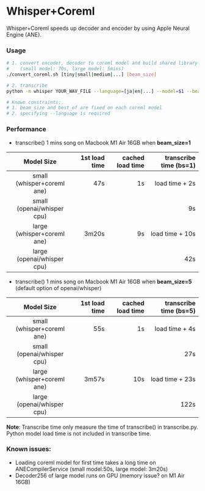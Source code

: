 # Whisper+Coreml
Whisper+Coreml speeds up decoder and encoder by using Apple Neural Engine (ANE).

### Usage
```sh
# 1. convert encoder, decoder to coreml model and build shared library
#    (small model: 70s, large model: 5mins)
./convert_coreml.sh [tiny|small|medium|...] [beam_size]

# 2. transcribe
python -m whisper YOUR_WAV_FILE --language=[ja|en|...] --model=$1 --beam_size=beam_size --best_of=beam_size --word_timestamps=True --use_coreml=True

# Known constraints:
# 1. beam_size and best_of are fixed on each coreml model
# 2. specifying --language is required
```

### Performance
* transcribe() 1 mins song on Macbook M1 Air 16GB when **beam_size=1**

|  Model Size  | 1st load time | cached load time | transcribe time (bs=1)|
|:------:|----------:|------------------:|------------------:|
| small (whisper+coreml ane)  |   47s    |     1s     |      load time + 2s |
| small (openai/whisper cpu)  |       |         |   9s   |
| large (whisper+coreml ane)  |   3m20s   |    9s        |      load time + 10s       |
| large (openai/whisper cpu)  |     |           |     42s  |

* transcribe() 1 mins song on Macbook M1 Air 16GB when **beam_size=5** (default option of openai/whisper)

|  Model Size  | 1st load time | cached load time | transcribe time (bs=5)|
|:------:|----------:|------------------:|------------------:|
| small (whisper+coreml ane)  |   55s    |     1s     |      load time + 4s |
| small (openai/whisper cpu)  |       |         |   27s   |
| large (whisper+coreml ane)  |   3m57s   |    10s        |      load time + 23s       |
| large (openai/whisper cpu)  |     |           |     122s  |

**Note**: Transcribe time only measure the time of transcribe() in transcribe.py. Python model load time is not included in transcribe time.

### Known issues:
* Loading coreml model for first time takes a long time on ANECompilerService (small model:50s, large model: 3m20s)
* Decoder256 of large model runs on GPU (memory issue? on M1 Air 16GB)

